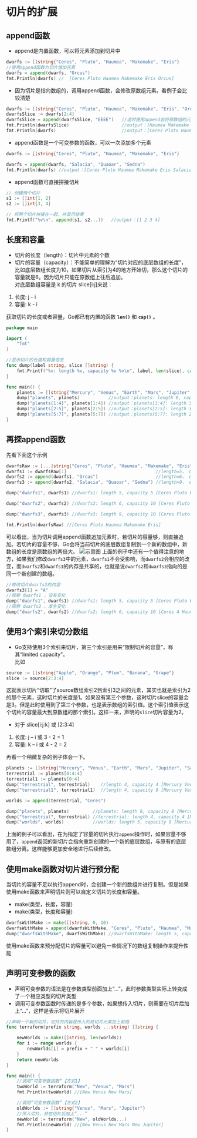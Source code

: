 # 切片的扩展

## append函数

* append是内置函数，可以将元素添加到切片中
```go
dwarfs := []string{"Ceres", "Pluto", "Haumea", "Makemake", "Eris"}
//使用append函数为切片增加元素
dwarfs = append(dwarfs, "Orcus")
fmt.Println(dwarfs) //	[Ceres Pluto Haumea Makemake Eris Orcus]
```
* 因为切片是指向数组的，调用append函数，会修改原数组元素。看例子会比较清楚
```go
dwarfs := []string{"Ceres", "Pluto", "Haumea", "Makemake", "Eris", "Orcus"}
dwarfsSlice := dwarfs[2:4]
dwarfsSlice = append(dwarfsSlice, "EEEE")	//这时使用append会将原数组的元素“Eris”替换掉
fmt.Println(dwarfsSlice)  					//output：[Haumea Makemake EEEE]
fmt.Println(dwarfs)       					//output：[Ceres Pluto Haumea Makemake EEEE Orcus]
```
* append函数是一个可变参数的函数，可以一次添加多个元素
```go
dwarfs := []string{"Ceres", "Pluto", "Haumea", "Makemake", "Eris"}

dwarfs = append(dwarfs, "Salacia", "Quaoar", "Sedna")
fmt.Println(dwarfs) //output：[Ceres Pluto Haumea Makemake Eris Salacia Quaoar Sedna]
```
* append函数可直接拼接切片
```go
// 创建两个切片
s1 := []int{1, 2}
s2 := []int{3, 4}

// 将两个切片拼接在一起，并显示结果
fmt.Printf("%v\n", append(s1, s2...))   //output：[1 2 3 4]
```

## 长度和容量
* 切片的长度（length）：切片中元素的个数
* 切片的容量（capacity）：不能简单的理解为“切片对应的底层数组的长度”，比如底层数组长度为10，如果切片从索引为4的地方开始切，那么这个切片的容量就是6。因为切片只能在原数组上往后追加。   
对底层数组容量是 k 的切片 slice[i:j]来说：
1. 长度: j - i
2. 容量: k - i   

获取切片的长度或者容量，Go都已有内置的函数 **`len()`** 和 **`cap()`** 。
```go
package main

import (
	"fmt"
)

//显示切片的长度和容量信息
func dump(label string, slice []string) {
	fmt.Printf("%v: length %v, capacity %v %v\n", label, len(slice), cap(slice), slice)
}

func main() {
	planets := []string{"Mercury", "Venus", "Earth", "Mars", "Jupiter", "Saturn", "Uranus", "Neptune"}
	dump("planets", planets)           //output：planets: length 8, capacity 8 [Mercury Venus Earth Mars Jupiter Saturn Uranus Neptune]
	dump("planets[1:4]", planets[1:4]) //output：planets[1:4]: length 3, capacity 7 [Venus Earth Mars]
	dump("planets[2:5]", planets[2:5]) //output：planets[2:5]: length 3, capacity 6 [Earth Mars Jupiter]
	dump("planets[5:7]", planets[5:7]) //output：planets[5:7]: length 2, capacity 3 [Saturn Uranus]
}
```
## 再探append函数
先看下面这个示例
```go
dwarfsRaw := [...]string{"Ceres", "Pluto", "Haumea", "Makemake", "Eris"}
dwarfs1 := dwarfsRaw[:]                                  //length=5， capacity=5
dwarfs2 := append(dwarfs1, "Orcus")                      //length=6， capacity=10
dwarfs3 := append(dwarfs2, "Salacia", "Quaoar", "Sedna") //length=9， capacity=10

dump("dwarfs1", dwarfs1) //dwarfs1: length 5, capacity 5 [Ceres Pluto Haumea Makemake Eris]

dump("dwarfs2", dwarfs2) //dwarfs2: length 6, capacity 10 [Ceres Pluto Haumea Makemake Eris Orcus]

dump("dwarfs3", dwarfs3) //dwarfs3: length 9, capacity 10 [Ceres Pluto Haumea Makemake Eris Orcus Salacia Quaoar Sedna]

fmt.Println(dwarfsRaw) //[Ceres Pluto Haumea Makemake Eris]
```
可以看出，当为切片调用append函数追加元素时，若切片的容量够，则直接追加。若切片的容量不够，Go会将当前切片的底层数组复制到一个新的数组中，新数组的长度是原数组的两倍大。
![示意图](https://github.com/Xuhy0826/Golang-Study/blob/master/resource/AppendFunc.png)
上面的例子中还有一个值得注意的地方，如果我们修改`dwarfs3`中的元素，`dwarfs1`不会受影响，而`dwarfs2`会相应的改变，而`dwarfs2`和`dwarfs3`的内存是共享的，也就是说`dwarfs2`和`dwarfs3`指向的是同一个新创建的数组。
```go
//修改切片dwarfs3的内容
dwarfs3[1] = "A"
//观察 dwarfs1 ，没有变化
dump("dwarfs1", dwarfs1) //dwarfs1: length 5, capacity 5 [Ceres Pluto Haumea Makemake Eris]
//观察 dwarfs2 ，发生变化
dump("dwarfs2", dwarfs2) //dwarfs2: length 6, capacity 10 [Ceres A Haumea Makemake Eris Orcus]
```

## 使用3个索引来切分数组
* Go支持使用3个索引来切片，第三个索引是用来“限制切片的容量”，称其“limited capacity”。   
比如
```go
source := []string{"Apple", "Orange", "Plum", "Banana", "Grape"}
slice := source[2:3:4]
```
这就表示切片“切取”了source数组索引2到索引3之间的元素，其实也就是索引为2的那个元素，这时切片的长度是1。如果没有第三个参数，这时切片slice的容量会是3。但是此时使用到了第三个参数，也是表示数组的索引值。这个索引值表示这个切片的容量最大到原数组的那个索引。这样一来，声明的`slice`切片容量为2。   
* 对于 slice[i:j:k] 或 [2:3:4]
1. 长度: j – i 或 3 - 2 = 1
2. 容量: k – i 或 4 - 2 = 2   

再看一个稍微复杂的例子体会一下。
```go
planets := []string{"Mercury", "Venus", "Earth", "Mars", "Jupiter", "Saturn", "Uranus", "Neptune"}
terrestrial := planets[0:4:4]
terrestrial1 := planets[0:4]
dump("terrestrial", terrestrial)   	//length 4, capacity 4 [Mercury Venus Earth Mars]
dump("terrestrial1", terrestrial1) 	//length 4, capacity 8 [Mercury Venus Earth Mars]

worlds := append(terrestrial, "Ceres")

dump("planets", planets)         //planets: length 8, capacity 8 [Mercury Venus Earth Mars Jupiter Saturn Uranus Neptune]
dump("terrestrial", terrestrial) //terrestrial: length 4, capacity 4 [Mercury Venus Earth Mars]
dump("worlds", worlds)           //worlds: length 5, capacity 8 [Mercury Venus Earth Mars Ceres]
```
上面的例子可以看出，在为指定了容量的切片执行`append`操作时，如果容量不够用了，`append`返回的新切片会指向重新创建的一个新的底层数组，与原有的底层数组分离。这样能够更加安全地进行后续修改。

## 使用make函数对切片进行预分配
当切片的容量不足以执行append时，会创建一个新的数组并进行复制。但是如果使用make函数来声明切片则可以自定义切片的长度和容量。
* make(类型，长度，容量)
* make(类型，长度和容量)
```go
dwarfsWithMake := make([]string, 0, 10)
dwarfsWithMake = append(dwarfsWithMake, "Ceres", "Pluto", "Haumea", "Makemake", "Eris")
dump("dwarfsWithMake", dwarfsWithMake) //dwarfsWithMake: length 5, capacity 10 [Ceres Pluto Haumea Makemake Eris]
```
使用make函数来预分配切片的容量可以避免一些情况下的数组复制操作来提升性能

## 声明可变参数的函数
* 声明可变参数的语法是在参数类型前面加上“...”，此时参数类型实际上转变成了一个相应类型的切片类型
* 调用可变参数函数时传递的是多个参数，如果想传入切片，则需要在切片后加上“...”，这样是表示将切片展开
```go
//声明一个新的切片，切片的内容是传入的原切片元素加上前缀
func terraform(prefix string, worlds ...string) []string {

	newWorlds := make([]string, len(worlds))
	for i := range worlds {
		newWorlds[i] = prefix + " " + worlds[i]
	}
	return newWorlds
}

func main() {
	//调用“可变参数函数”【方式1】
	twoWorld := terraform("New", "Venus", "Mars")
	fmt.Println(twoWorld) //[New Venus New Mars]

	//调用“可变参数函数”【方式2】
	oldWorlds := []string{"Venus", "Mars", "Jupiter"}
	//传入切片，并在切片后加上“...”
	newWorld := terraform("New", oldWorlds...)
	fmt.Println(newWorld) //[New Venus New Mars New Jupiter]
}
```
